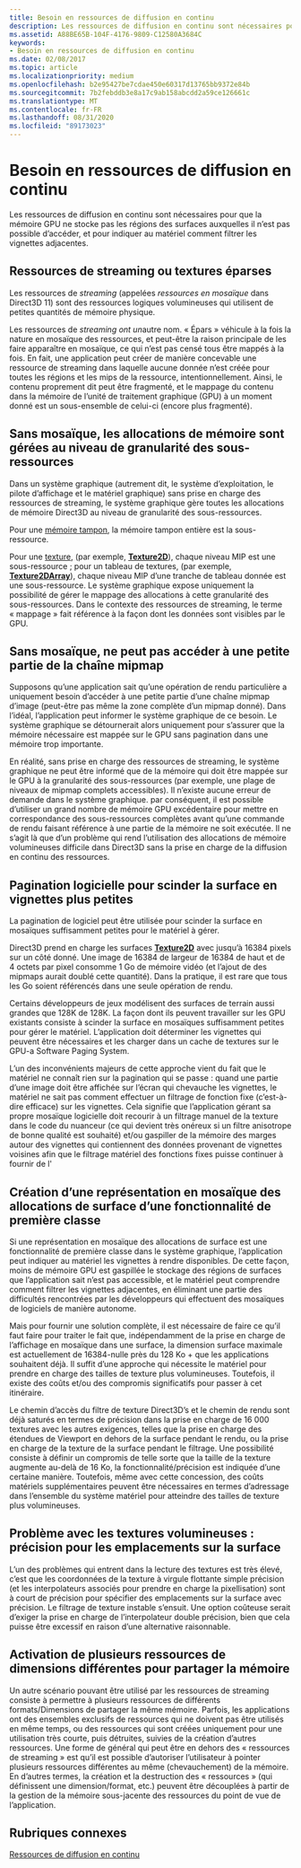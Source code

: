 ```yaml
---
title: Besoin en ressources de diffusion en continu
description: Les ressources de diffusion en continu sont nécessaires pour que la mémoire GPU ne stocke pas les régions des surfaces auxquelles il n’est pas possible d’accéder, et pour indiquer au matériel comment filtrer les vignettes adjacentes.
ms.assetid: A88BE65B-104F-4176-9809-C12580A3684C
keywords:
- Besoin en ressources de diffusion en continu
ms.date: 02/08/2017
ms.topic: article
ms.localizationpriority: medium
ms.openlocfilehash: b2e95427be7cdae450e60317d13765bb9372e84b
ms.sourcegitcommit: 7b2febddb3e8a17c9ab158abcdd2a59ce126661c
ms.translationtype: MT
ms.contentlocale: fr-FR
ms.lasthandoff: 08/31/2020
ms.locfileid: "89173023"
---
```

# <a name="the-need-for-streaming-resources"></a>Besoin en ressources de diffusion en continu


Les ressources de diffusion en continu sont nécessaires pour que la mémoire GPU ne stocke pas les régions des surfaces auxquelles il n’est pas possible d’accéder, et pour indiquer au matériel comment filtrer les vignettes adjacentes.

## <a name="span-idstreaming_resources_or_sparse_texturesspanspan-idstreaming_resources_or_sparse_texturesspanspan-idstreaming_resources_or_sparse_texturesspanstreaming-resources-or-sparse-textures"></a><span id="Streaming_resources_or_sparse_textures"></span><span id="streaming_resources_or_sparse_textures"></span><span id="STREAMING_RESOURCES_OR_SPARSE_TEXTURES"></span>Ressources de streaming ou textures éparses


Les ressources de *streaming* (appelées *ressources en mosaïque* dans Direct3D 11) sont des ressources logiques volumineuses qui utilisent de petites quantités de mémoire physique.

Les ressources de *streaming ont un*autre nom. « Épars » véhicule à la fois la nature en mosaïque des ressources, et peut-être la raison principale de les faire apparaître en mosaïque, ce qui n’est pas censé tous être mappés à la fois. En fait, une application peut créer de manière concevable une ressource de streaming dans laquelle aucune donnée n’est créée pour toutes les régions et les mips de la ressource, intentionnellement. Ainsi, le contenu proprement dit peut être fragmenté, et le mappage du contenu dans la mémoire de l’unité de traitement graphique (GPU) à un moment donné est un sous-ensemble de celui-ci (encore plus fragmenté).

## <a name="span-idwithout_tiling__memory_allocations_are_managed_at_subresource_granularityspanspan-idwithout_tiling__memory_allocations_are_managed_at_subresource_granularityspanspan-idwithout_tiling__memory_allocations_are_managed_at_subresource_granularityspanwithout-tiling-memory-allocations-are-managed-at-subresource-granularity"></a><span id="Without_tiling__memory_allocations_are_managed_at_subresource_granularity"></span><span id="without_tiling__memory_allocations_are_managed_at_subresource_granularity"></span><span id="WITHOUT_TILING__MEMORY_ALLOCATIONS_ARE_MANAGED_AT_SUBRESOURCE_GRANULARITY"></span>Sans mosaïque, les allocations de mémoire sont gérées au niveau de granularité des sous-ressources


Dans un système graphique (autrement dit, le système d’exploitation, le pilote d’affichage et le matériel graphique) sans prise en charge des ressources de streaming, le système graphique gère toutes les allocations de mémoire Direct3D au niveau de granularité des sous-ressources.

Pour une [mémoire tampon](introduction-to-buffers.md), la mémoire tampon entière est la sous-ressource.

Pour une [texture](textures.md), (par exemple, [**Texture2D**](/windows/desktop/direct3dhlsl/sm5-object-texture2d)), chaque niveau MIP est une sous-ressource ; pour un tableau de textures, (par exemple, [**Texture2DArray**](/windows/desktop/direct3dhlsl/sm5-object-texture2darray)), chaque niveau MIP d’une tranche de tableau donnée est une sous-ressource. Le système graphique expose uniquement la possibilité de gérer le mappage des allocations à cette granularité des sous-ressources. Dans le contexte des ressources de streaming, le terme « mappage » fait référence à la façon dont les données sont visibles par le GPU.

## <a name="span-idwithout_tiling__can_t_access_only_a_small_portion_of_mipmap_chainspanspan-idwithout_tiling__can_t_access_only_a_small_portion_of_mipmap_chainspanspan-idwithout_tiling__can_t_access_only_a_small_portion_of_mipmap_chainspanwithout-tiling-cant-access-only-a-small-portion-of-mipmap-chain"></a><span id="Without_tiling__can_t_access_only_a_small_portion_of_mipmap_chain"></span><span id="without_tiling__can_t_access_only_a_small_portion_of_mipmap_chain"></span><span id="WITHOUT_TILING__CAN_T_ACCESS_ONLY_A_SMALL_PORTION_OF_MIPMAP_CHAIN"></span>Sans mosaïque, ne peut pas accéder à une petite partie de la chaîne mipmap


Supposons qu’une application sait qu’une opération de rendu particulière a uniquement besoin d’accéder à une petite partie d’une chaîne mipmap d’image (peut-être pas même la zone complète d’un mipmap donné). Dans l’idéal, l’application peut informer le système graphique de ce besoin. Le système graphique se détournerait alors uniquement pour s’assurer que la mémoire nécessaire est mappée sur le GPU sans pagination dans une mémoire trop importante.

En réalité, sans prise en charge des ressources de streaming, le système graphique ne peut être informé que de la mémoire qui doit être mappée sur le GPU à la granularité des sous-ressources (par exemple, une plage de niveaux de mipmap complets accessibles). Il n’existe aucune erreur de demande dans le système graphique. par conséquent, il est possible d’utiliser un grand nombre de mémoire GPU excédentaire pour mettre en correspondance des sous-ressources complètes avant qu’une commande de rendu faisant référence à une partie de la mémoire ne soit exécutée. Il ne s’agit là que d’un problème qui rend l’utilisation des allocations de mémoire volumineuses difficile dans Direct3D sans la prise en charge de la diffusion en continu des ressources.

## <a name="span-idsoftware_paging_to_break_the_surface_into_smaller_tilesspanspan-idsoftware_paging_to_break_the_surface_into_smaller_tilesspanspan-idsoftware_paging_to_break_the_surface_into_smaller_tilesspansoftware-paging-to-break-the-surface-into-smaller-tiles"></a><span id="Software_paging_to_break_the_surface_into_smaller_tiles"></span><span id="software_paging_to_break_the_surface_into_smaller_tiles"></span><span id="SOFTWARE_PAGING_TO_BREAK_THE_SURFACE_INTO_SMALLER_TILES"></span>Pagination logicielle pour scinder la surface en vignettes plus petites


La pagination de logiciel peut être utilisée pour scinder la surface en mosaïques suffisamment petites pour le matériel à gérer.

Direct3D prend en charge les surfaces [**Texture2D**](/windows/desktop/direct3dhlsl/sm5-object-texture2d) avec jusqu’à 16384 pixels sur un côté donné. Une image de 16384 de largeur de 16384 de haut et de 4 octets par pixel consomme 1 Go de mémoire vidéo (et l’ajout de des mipmaps aurait doublé cette quantité). Dans la pratique, il est rare que tous les Go soient référencés dans une seule opération de rendu.

Certains développeurs de jeux modélisent des surfaces de terrain aussi grandes que 128K de 128K. La façon dont ils peuvent travailler sur les GPU existants consiste à scinder la surface en mosaïques suffisamment petites pour gérer le matériel. L’application doit déterminer les vignettes qui peuvent être nécessaires et les charger dans un cache de textures sur le GPU-a Software Paging System.

L’un des inconvénients majeurs de cette approche vient du fait que le matériel ne connaît rien sur la pagination qui se passe : quand une partie d’une image doit être affichée sur l’écran qui chevauche les vignettes, le matériel ne sait pas comment effectuer un filtrage de fonction fixe (c’est-à-dire efficace) sur les vignettes. Cela signifie que l’application gérant sa propre mosaïque logicielle doit recourir à un filtrage manuel de la texture dans le code du nuanceur (ce qui devient très onéreux si un filtre anisotrope de bonne qualité est souhaité) et/ou gaspiller de la mémoire des marges autour des vignettes qui contiennent des données provenant de vignettes voisines afin que le filtrage matériel des fonctions fixes puisse continuer à fournir de l'

## <a name="span-idmaking_tiled_representation_of_surface_allocations_a_first-class_featurespanspan-idmaking_tiled_representation_of_surface_allocations_a_first-class_featurespanspan-idmaking_tiled_representation_of_surface_allocations_a_first-class_featurespanmaking-tiled-representation-of-surface-allocations-a-first-class-feature"></a><span id="Making_tiled_representation_of_surface_allocations_a_first-class_feature"></span><span id="making_tiled_representation_of_surface_allocations_a_first-class_feature"></span><span id="MAKING_TILED_REPRESENTATION_OF_SURFACE_ALLOCATIONS_A_FIRST-CLASS_FEATURE"></span>Création d’une représentation en mosaïque des allocations de surface d’une fonctionnalité de première classe


Si une représentation en mosaïque des allocations de surface est une fonctionnalité de première classe dans le système graphique, l’application peut indiquer au matériel les vignettes à rendre disponibles. De cette façon, moins de mémoire GPU est gaspillée le stockage des régions de surfaces que l’application sait n’est pas accessible, et le matériel peut comprendre comment filtrer les vignettes adjacentes, en éliminant une partie des difficultés rencontrées par les développeurs qui effectuent des mosaïques de logiciels de manière autonome.

Mais pour fournir une solution complète, il est nécessaire de faire ce qu’il faut faire pour traiter le fait que, indépendamment de la prise en charge de l’affichage en mosaïque dans une surface, la dimension surface maximale est actuellement de 16384-nulle près du 128 Ko + que les applications souhaitent déjà. Il suffit d’une approche qui nécessite le matériel pour prendre en charge des tailles de texture plus volumineuses. Toutefois, il existe des coûts et/ou des compromis significatifs pour passer à cet itinéraire.

Le chemin d’accès du filtre de texture Direct3D’s et le chemin de rendu sont déjà saturés en termes de précision dans la prise en charge de 16 000 textures avec les autres exigences, telles que la prise en charge des étendues de Viewport en dehors de la surface pendant le rendu, ou la prise en charge de la texture de la surface pendant le filtrage. Une possibilité consiste à définir un compromis de telle sorte que la taille de la texture augmente au-delà de 16 Ko, la fonctionnalité/précision est indiquée d’une certaine manière. Toutefois, même avec cette concession, des coûts matériels supplémentaires peuvent être nécessaires en termes d’adressage dans l’ensemble du système matériel pour atteindre des tailles de texture plus volumineuses.

## <a name="span-idissue_with_large_textures__precision_for_locations_on_surfacespanspan-idissue_with_large_textures__precision_for_locations_on_surfacespanspan-idissue_with_large_textures__precision_for_locations_on_surfacespanissue-with-large-textures-precision-for-locations-on-surface"></a><span id="Issue_with_large_textures__precision_for_locations_on_surface"></span><span id="issue_with_large_textures__precision_for_locations_on_surface"></span><span id="ISSUE_WITH_LARGE_TEXTURES__PRECISION_FOR_LOCATIONS_ON_SURFACE"></span>Problème avec les textures volumineuses : précision pour les emplacements sur la surface


L’un des problèmes qui entrent dans la lecture des textures est très élevé, c’est que les coordonnées de la texture à virgule flottante simple précision (et les interpolateurs associés pour prendre en charge la pixellisation) sont à court de précision pour spécifier des emplacements sur la surface avec précision. Le filtrage de texture instable s’ensuit. Une option coûteuse serait d’exiger la prise en charge de l’interpolateur double précision, bien que cela puisse être excessif en raison d’une alternative raisonnable.

## <a name="span-idenabling_multiple_resources_of_different_dimensions_to_share_memoryspanspan-idenabling_multiple_resources_of_different_dimensions_to_share_memoryspanspan-idenabling_multiple_resources_of_different_dimensions_to_share_memoryspanenabling-multiple-resources-of-different-dimensions-to-share-memory"></a><span id="Enabling_multiple_resources_of_different_dimensions_to_share_memory"></span><span id="enabling_multiple_resources_of_different_dimensions_to_share_memory"></span><span id="ENABLING_MULTIPLE_RESOURCES_OF_DIFFERENT_DIMENSIONS_TO_SHARE_MEMORY"></span>Activation de plusieurs ressources de dimensions différentes pour partager la mémoire


Un autre scénario pouvant être utilisé par les ressources de streaming consiste à permettre à plusieurs ressources de différents formats/Dimensions de partager la même mémoire. Parfois, les applications ont des ensembles exclusifs de ressources qui ne doivent pas être utilisés en même temps, ou des ressources qui sont créées uniquement pour une utilisation très courte, puis détruites, suivies de la création d’autres ressources. Une forme de général qui peut être en dehors des « ressources de streaming » est qu’il est possible d’autoriser l’utilisateur à pointer plusieurs ressources différentes au même (chevauchement) de la mémoire. En d’autres termes, la création et la destruction des « ressources » (qui définissent une dimension/format, etc.) peuvent être découplées à partir de la gestion de la mémoire sous-jacente des ressources du point de vue de l’application.

## <a name="span-idrelated-topicsspanrelated-topics"></a><span id="related-topics"></span>Rubriques connexes


[Ressources de diffusion en continu](streaming-resources.md)

 

 